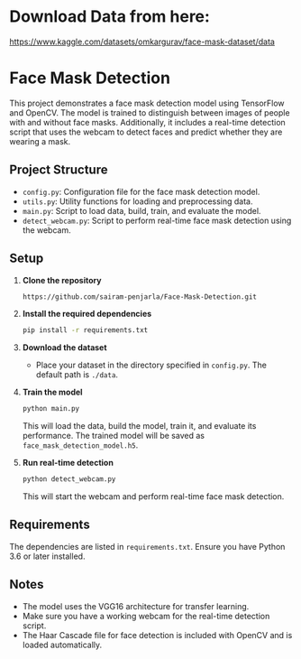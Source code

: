 # Download Data from here:
   https://www.kaggle.com/datasets/omkargurav/face-mask-dataset/data


# Face Mask Detection

This project demonstrates a face mask detection model using TensorFlow and OpenCV. The model is trained to distinguish between images of people with and without face masks. Additionally, it includes a real-time detection script that uses the webcam to detect faces and predict whether they are wearing a mask.

## Project Structure

- `config.py`: Configuration file for the face mask detection model.
- `utils.py`: Utility functions for loading and preprocessing data.
- `main.py`: Script to load data, build, train, and evaluate the model.
- `detect_webcam.py`: Script to perform real-time face mask detection using the webcam.

## Setup

1. **Clone the repository**
   ```bash
   https://github.com/sairam-penjarla/Face-Mask-Detection.git
   ```

2. **Install the required dependencies**
   ```bash
   pip install -r requirements.txt
   ```

3. **Download the dataset**
   - Place your dataset in the directory specified in `config.py`. The default path is `./data`.

4. **Train the model**
   ```bash
   python main.py
   ```
   This will load the data, build the model, train it, and evaluate its performance. The trained model will be saved as `face_mask_detection_model.h5`.

5. **Run real-time detection**
   ```bash
   python detect_webcam.py
   ```
   This will start the webcam and perform real-time face mask detection.

## Requirements

The dependencies are listed in `requirements.txt`. Ensure you have Python 3.6 or later installed. 

## Notes

- The model uses the VGG16 architecture for transfer learning.
- Make sure you have a working webcam for the real-time detection script.
- The Haar Cascade file for face detection is included with OpenCV and is loaded automatically.